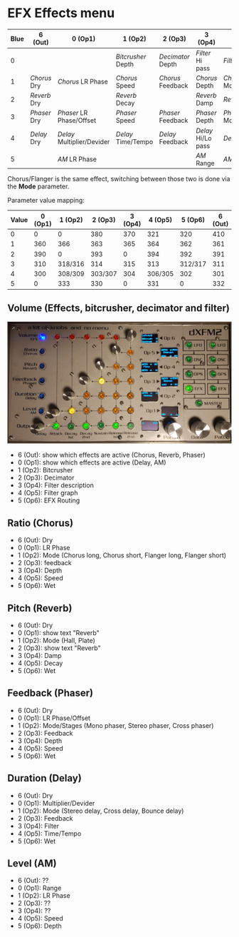 # EFX Effects menu

| Blue | 6 (Out) | 0 (Op1) | 1 (Op2) | 2 (Op3) | 3 (Op4) | 4 (Op5) | 5 (Op6) |
|------|---------|---------|---------|---------|---------|---------|---------|
| 0 |  |  | *Bitcrusher* Depth | *Decimator* Depth | *Filter* Hi pass | *Filter* Lo pass | EFX Routing |
| 1 | *Chorus* Dry | *Chorus* LR Phase | *Chorus* Speed | *Chorus* Feedback | *Chorus* Depth | *Chorus* Mode | *Chorus* Wet |
| 2 | *Reverb* Dry | | *Reverb* Decay |  | *Reverb* Damp | *Reverb* Mode | *Reverb* Wet |
| 3 | *Phaser* Dry | *Phaser* LR Phase/Offset | *Phaser* Speed | *Phaser* Feedback | *Phaser* Depth | *Phaser* Mode/Stages | *Phaser* Wet |
| 4 | *Delay* Dry | *Delay* Multiplier/Devider | *Delay* Time/Tempo | *Delay* Feedback | *Delay* Hi/Lo pass | *Delay* Mode | *Delay* Wet |
| 5 |  | *AM* LR Phase |  |  | *AM* Range | *AM* Speed | *AM* Depth |

Chorus/Flanger is the same effect, switching between those two is done via the **Mode** parameter.

Parameter value mapping:

| Value | 0 (Op1) | 1 (Op2) | 2 (Op3) | 3 (Op4) | 4 (Op5) | 5 (Op6) | 6 (Out) |
|-------|---------|---------|---------|---------|---------|---------|---------|
| 0 | 0 | 0 | 380 | 370 | 321 | 320 | 410 |
| 1 | 360 | 366 | 363 | 365 | 364 | 362 | 361 |
| 2 | 390 | 0 | 393 | 0 | 394 | 392 | 391 |
| 3 | 310 | 318/316 | 314 | 315 | 313 | 312/317 | 311 |
| 4 | 300 | 308/309 | 303/307 | 304 | 306/305 | 302 | 301 |
| 5 | 0 | 333 | 330 | 0 | 331 | 0 | 332 |

## Volume (Effects, bitcrusher, decimator and filter)

![](../media/EFX.png)

- 6 (Out): show which effects are active (Chorus, Reverb, Phaser)
- 0 (Op1): show which effects are active (Delay, AM)
- 1 (Op2): Bitcrusher
- 2 (Op3): Decimator
- 3 (Op4): Filter description
- 4 (Op5): Filter graph
- 5 (Op6): EFX Routing

## Ratio (Chorus)

- 6 (Out): Dry
- 0 (Op1): LR Phase
- 1 (Op2): Mode (Chorus long, Chorus short, Flanger long, Flanger short)
- 2 (Op3): feedback
- 3 (Op4): Depth
- 4 (Op5): Speed
- 5 (Op6): Wet

## Pitch (Reverb)

- 6 (Out): Dry
- 0 (Op1): show text "Reverb"
- 1 (Op2): Mode (Hall, Plate)
- 2 (Op3): show text "Reverb"
- 3 (Op4): Damp
- 4 (Op5): Decay
- 5 (Op6): Wet

## Feedback (Phaser)

- 6 (Out): Dry
- 0 (Op1): LR Phase/Offset
- 1 (Op2): Mode/Stages (Mono phaser, Stereo phaser, Cross phaser)
- 2 (Op3): Feedback
- 3 (Op4): Depth
- 4 (Op5): Speed
- 5 (Op6): Wet

## Duration (Delay)

- 6 (Out): Dry
- 0 (Op1): Multiplier/Devider
- 1 (Op2): Mode (Stereo delay, Cross delay, Bounce delay)
- 2 (Op3): Feedback
- 3 (Op4): Filter
- 4 (Op5): Time/Tempo
- 5 (Op6): Wet

## Level (AM)

- 6 (Out): ??
- 0 (Op1): Range
- 1 (Op2): LR Phase
- 2 (Op3): ??
- 3 (Op4): ??
- 4 (Op5): Speed
- 5 (Op6): Depth
